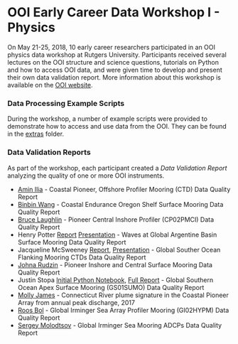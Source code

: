 # OOI Early Career Data Workshop I - Physics

On May 21-25, 2018, 10 early career researchers participated in an OOI physics data workshop at Rutgers University. Participants received several lectures on the OOI structure and science questions, tutorials on Python and how to access OOI data, and were given time to develop and present their own data validation report.  More information about this workshop is available on the [OOI website](http://oceanobservatories.org/data-workshops/).

### Data Processing Example Scripts
During the workshop, a number of example scripts were provided to demonstrate how to access and use data from the OOI.  They can be found in the [extras](extras) folder.

### Data Validation Reports
As part of the workshop, each participant created a *Data Validation Report* analyzing the quality of one or more OOI instruments.

* [Amin Ilia](Amin_Ilia.ipynb) - Coastal Pioneer, Offshore Profiler Mooring (CTD) Data Quality Report
* [Binbin Wang](Binbin_Wang.ipynb) - Coastal Endurance Oregon Shelf Surface Mooring Data Quality Report
* [Bruce Laughlin](Bruce_Laughlin.ipynb) - Pioneer Central Inshore Profiler (CP02PMCI) Data Quality Report
* Henry Potter [Report](Henry_Potter.ipynb) [Presentation](Henry_Potter.pptx) - Waves at Global Argentine Basin Surface Mooring Data Quality Report
* Jacqueline McSweeney [Report](Jacqueline_McSweeney.pdf), [Presentation](Jacqueline_McSweeney.pptx) - Global Souther Ocean Flanking Mooring CTDs Data Quality Report
* [Johna Rudzin](Johna_Rudzin.ipynb) - Pioneer Inshore and Central Surface Mooring Data Quality Report
* Justin Stopa [Initial Python Notebook](Justin_Stopa.ipynb), [Full Report](Justin_Stopa.pdf) - Global Southern Ocean Apex Surface Mooring (GS01SUMO) Data Quality Report
* [Molly James](Molly_James.ipynb) - Connecticut River plume signature in the Coastal Pioneer Array from annual peak discharge, 2017
* [Roos Bol](Roos_Bol.ipynb) - Global Irminger Sea Array Profiler Mooring (GI02HYPM) Data Quality Report
* [Sergey Molodtsov](Sergey_Molodtsov.ipynb) - Global Irminger Sea Mooring ADCPs Data Quality Report
